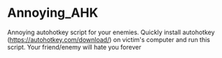 # Annoying_AHK
Annoying autohotkey script for your enemies.
Quickly install autohotkey (https://autohotkey.com/download/) on victim's computer
and run this script.
Your friend/enemy will hate you forever
